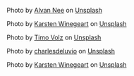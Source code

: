 Photo by <a href="https://unsplash.com/@alvannee?utm_source=unsplash&utm_medium=referral&utm_content=creditCopyText">Alvan Nee</a> on <a href="https://unsplash.com/photos/9M0tSjb-cpA?utm_source=unsplash&utm_medium=referral&utm_content=creditCopyText">Unsplash</a>

Photo by <a href="https://unsplash.com/@karsten116?utm_source=unsplash&utm_medium=referral&utm_content=creditCopyText">Karsten Winegeart</a> on <a href="https://unsplash.com/photos/Qb7D1xw28Co?utm_source=unsplash&utm_medium=referral&utm_content=creditCopyText">Unsplash</a>

Photo by <a href="https://unsplash.com/@magict1911?utm_source=unsplash&utm_medium=referral&utm_content=creditCopyText">Timo Volz</a> on <a href="https://unsplash.com/photos/mrTydVjg04o?utm_source=unsplash&utm_medium=referral&utm_content=creditCopyText">Unsplash</a>

Photo by <a href="https://unsplash.com/@charlesdeluvio?utm_source=unsplash&utm_medium=referral&utm_content=creditCopyText">charlesdeluvio</a> on <a href="https://unsplash.com/photos/K4mSJ7kc0As?utm_source=unsplash&utm_medium=referral&utm_content=creditCopyText">Unsplash</a>

Photo by <a href="https://unsplash.com/@karsten116?utm_source=unsplash&utm_medium=referral&utm_content=creditCopyText">Karsten Winegeart</a> on <a href="https://unsplash.com/photos/BVqQNu5J7qI?utm_source=unsplash&utm_medium=referral&utm_content=creditCopyText">Unsplash</a>
      